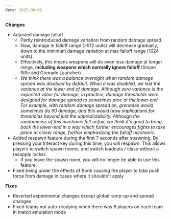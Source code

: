 ```yaml
---
date: 2025-08-02
---
```


**Changes**

* Adjusted damage falloff
  * Partly reintroduced damage variation from random damage spread. 
  * Now, damage in falloff range (>512 units) will decrease gradually, down to the minimum damage variation at max falloff range (1024 units).
  * Effectively, this means weapons will do even less damage at longer range, **including weapons which normally ignore falloff** (Sniper Rifle and Grenade Launcher).
  * _We think there was a balance oversight when random damage spread was disabled by default. When it was disabled, we lost the variance at the lower end of damage. Although zero variance is the expected value for damage, in practice, damage thresholds were designed for damage spread to sometimes proc at the lower end. For example, with random damage spread on, grenades would sometimes do 90 damage, and this would have implications for thresholds beyond just the unpredictability. Although the randomness of this mechanic felt unfair, we think it's good to bring back the lower-end in a way which further encourages fights to take place at closer range, further emphasizing the falloff mechanic._
* Added respawn feature during the first 7 seconds after spawning. By pressing your Interact key during this time, you will respawn. This allows players to switch spawn rooms, and switch loadouts / class without a resupply locker.
  * If you leave the spawn room, you will no longer be able to use this feature.
* Fixed being under the effects of Bonk causing the player to take push force from damage in cases where it shouldn't apply

**Fixes**

* Reverted experimental changes except global ramp-up and spread changes
* Fixed teams not auto-readying when there was 6 players on each team in match emulation mode
